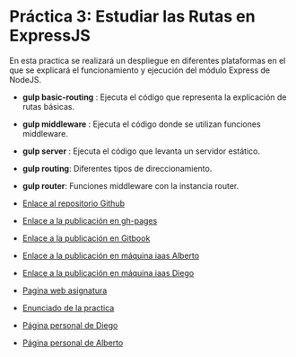 # Práctica 3: Estudiar las Rutas en ExpressJS

En esta practica se realizará un despliegue en diferentes plataformas en el que se explicará el funcionamiento y ejecución del módulo Express de NodeJS.  

* **gulp  basic-routing** : Ejecuta el código que representa la explicación de rutas básicas.
* **gulp  middleware** : Ejecuta el código donde se utilizan funciones middleware.
* **gulp  server** : Ejecuta el código que levanta un servidor estático.
* **gulp routing**: Diferentes tipos de direccionamiento.
* **gulp router**: Funciones middleware con la instancia router.





* [Enlace al repositorio Github](https://github.com/ULL-ESIT-DSI-1617/estudiar-las-rutas-en-expressjs-alberto-diego)
* [Enlace a la publicación en gh-pages](https://ull-esit-dsi-1617.github.io/estudiar-las-rutas-en-expressjs-alberto-diego/)
* [Enlace a la publicación en Gitbook](https://www.gitbook.com/book/alu0100825510/estudiar-las-rutas-en-express-js/)
* [Enlace a la publicación en máquina iaas Alberto](http://10.6.129.237:8085/)
* [Enlace a la publicación en máquina iaas Diego](http://10.6.128.78:8085/)

* [Pagina web asignatura](https://campusvirtual.ull.es/1617/course/view.php?id=1136)
* [Enunciado de la practica](https://casianorodriguezleon.gitbooks.io/ull-esit-1617/practicas/practicalearningrouting.html)

* [Página personal de Diego](https://alu0100761252.github.io)
* [Página personal de Alberto](https://alu0100825510.github.io)
